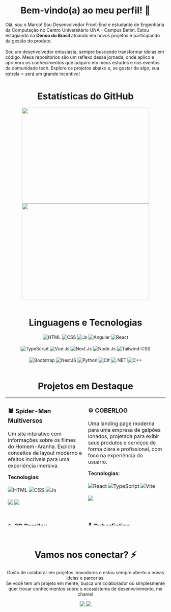 <h1 align="center">Bem-vindo(a) ao meu perfil! 🚀</h1>

Olá, sou o Marco! Sou Desenvolvedor Front-End e estudante de Engenharia da Computação no Centro Universitário UNA - Campus Betim. Estou estagiando na **Denso do Brasil** atuando em novos projetos e participando da gestão do produto.<br><br>
Sou um desenvolvedor entusiasta, sempre buscando transformar ideias em código. Meus repositórios são um reflexo dessa jornada, onde aplico e aprimoro os conhecimentos que adquiro em meus estudos e nos eventos da comunidade tech. Explore os projetos abaixo e, se gostar de algo, sua estrela ⭐ será um grande incentivo!
<br>

<h1 align="center">Estatísticas do GitHub</h1>

<div align="center">
 <div>
  <img height="300em" width="400em" src="https://github-readme-stats.vercel.app/api?username=MarcoTSF&show_icons=true&line_height=35&theme=tokyonight&hide_border=true"/>

  <img height="300em" width="400em" src="https://github-readme-stats.vercel.app/api/top-langs/?username=MarcoTSF&langs_count=6&layout=compact&theme=tokyonight&hide_border=true"/>
 </div>
</div>

<br>

<div align="center">
 <h1>Linguagens e Tecnologias</h1>
 <img align="center" alt="HTML" src="https://img.shields.io/badge/HTML5-E34F26?style=for-the-badge&logo=html5&logoColor=white">
 <img align="center" alt="CSS" src="https://img.shields.io/badge/CSS3-1572B6?style=for-the-badge&logo=css3&logoColor=white">
 <img align="center" alt="Js" src="https://img.shields.io/badge/JavaScript-F7DF1E?style=for-the-badge&logo=javascript&logoColor=black">
 <img align="center" alt="Angular" src="https://img.shields.io/badge/Angular-DD0031?style=for-the-badge&logo=angular&logoColor=white">
 <img align="center" alt="React" src="https://img.shields.io/badge/React-20232A?style=for-the-badge&logo=react&logoColor=61DAFB">
</div>

<br>

<div align="center">
 <img align="center" alt="TypeScript" src="https://img.shields.io/badge/TypeScript-007ACC?style=for-the-badge&logo=typescript&logoColor=white">
 <img align="center" alt="Vue.Js" src="https://img.shields.io/badge/Vue%20js-35495E?style=for-the-badge&logo=vuedotjs&logoColor=4FC08D">
 <img align="center" alt="Next.Js" src="https://img.shields.io/badge/next%20js-000000?style=for-the-badge&logo=nextdotjs&logoColor=white">
 <img align="center" alt="Node.Js" src="https://img.shields.io/badge/Node%20js-339933?style=for-the-badge&logo=nodedotjs&logoColor=white">
 <img align="center" alt="Tailwind-CSS" src="https://img.shields.io/badge/Tailwind_CSS-38B2AC?style=for-the-badge&logo=tailwind-css&logoColor=white">
</div>

<br>

<div align="center">
 <img align="center" alt="Bootstrap" src="https://img.shields.io/badge/Bootstrap-563D7C?style=for-the-badge&logo=bootstrap&logoColor=white">
 <img align="center" alt="NestJS" src="https://img.shields.io/badge/nestjs-E0234E?style=for-the-badge&logo=nestjs&logoColor=white">
 <img align="center" alt="Python" src="https://img.shields.io/badge/Python-3776AB?style=for-the-badge&logo=python&logoColor=white">
 <img align="center" alt="C#" src="https://img.shields.io/badge/C%23-239120?style=for-the-badge&logo=c-sharp&logoColor=white">
 <img align="center" alt=".NET" src="https://img.shields.io/badge/.NET-5C2D91?style=for-the-badge&logo=.net&logoColor=white">
 <img align="center" alt="C++" src="https://img.shields.io/badge/C%2B%2B-00599C?style=for-the-badge&logo=c%2B%2B&logoColor=white">
</div>

<br>

<div align="center">
  <h1>Projetos em Destaque</h1>

  <table align="center"  height="400px">
    <tr>
      <td width="50%" valign="top">
        <h3>🕷️ Spider-Man Multiversos</h3>
        <p>Um site interativo com informações sobre os filmes do Homem-Aranha. Explora conceitos de layout moderno e efeitos incríveis para uma experiência imersiva.</p>
        <strong>Tecnologias:</strong><br><br>
        <img alt="HTML" src="https://img.shields.io/badge/HTML5-E34F26?style=for-the-badge&logo=html5&logoColor=white">
        <img alt="CSS" src="https://img.shields.io/badge/CSS3-1572B6?style=for-the-badge&logo=css3&logoColor=white">
        <img alt="Js" src="https://img.shields.io/badge/JavaScript-F7DF1E?style=for-the-badge&logo=javascript&logoColor=black">
        <br><br>
        <a href="https://github.com/MarcoTSF/Site-Spiderman" target="_blank"><img src="https://img.shields.io/badge/Código-100000?style=for-the-badge&logo=github&logoColor=white"></a>
        <a href="https://marcotsf.github.io/Site-Spiderman" target="_blank"><img src="https://img.shields.io/badge/Ver%20Projeto-4A90E2?style=for-the-badge&logo=rocket&logoColor=white"></a><br><br>
      </td>
      <td width="50%" valign="top">
        <h3>⚙️ COBERLOG</h3>
        <p>Uma landing page moderna para uma empresa de galpões lonados, projetada para exibir seus produtos e serviços de forma clara e profissional, com foco na experiência do usuário.</p>
        <strong>Tecnologias:</strong><br><br>
        <img alt="React" src="https://img.shields.io/badge/React-20232A?style=for-the-badge&logo=react&logoColor=61DAFB">
        <img alt="TypeScript" src="https://img.shields.io/badge/TypeScript-007ACC?style=for-the-badge&logo=typescript&logoColor=white">
        <img alt="Vite" src="https://img.shields.io/badge/Vite-B73BFE?style=for-the-badge&logo=vite&logoColor=FFD62E">
        <br><br>
        <a href="https://github.com/MarcoTSF/COBERLOG" target="_blank"><img src="https://img.shields.io/badge/Código-100000?style=for-the-badge&logo=github&logoColor=white"></a><br><br>
      </td>
    </tr>
    <tr>
      <td width="50%" valign="top">
        <h3>✨ 3D Parallax</h3>
        <p>Exploração de efeitos visuais com Parallax 3D, criando uma experiência imersiva com animações e movimentos. Ideal para uma landing pages que necessita de grande impacto visual.</p>
        <strong>Tecnologias:</strong><br><br>
        <img alt="HTML" src="https://img.shields.io/badge/HTML5-E34F26?style=for-the-badge&logo=html5&logoColor=white">
        <img alt="CSS" src="https://img.shields.io/badge/CSS3-1572B6?style=for-the-badge&logo=css3&logoColor=white">
        <img alt="Js" src="https://img.shields.io/badge/JavaScript-F7DF1E?style=for-the-badge&logo=javascript&logoColor=black">
        <br><br>
        <a href="https://github.com/MarcoTSF/3D-Parallax" target="_blank"><img src="https://img.shields.io/badge/Código-100000?style=for-the-badge&logo=github&logoColor=white"></a>
        <a href="https://marcotsf.github.io/3D-Parallax/" target="_blank"><img src="https://img.shields.io/badge/Ver%20Projeto-4A90E2?style=for-the-badge&logo=rocket&logoColor=white"></a><br><br>
      </td>
      <td width="50%" valign="top">
        <h3>🌃 Cyberfiction</h3>
        <p>Um projeto com temática cyberpunk, explorando design futurista e efeitos visuais para criar uma landing page envolvente com o uso da biblioteca Locomotive Scroll. Demonstração de criatividade e atenção aos detalhes.</p> 
        <strong>Tecnologias:</strong><br><br>
        <img alt="HTML" src="https://img.shields.io/badge/HTML5-E34F26?style=for-the-badge&logo=html5&logoColor=white">
        <img alt="CSS" src="https://img.shields.io/badge/CSS3-1572B6?style=for-the-badge&logo=css3&logoColor=white">
        <img alt="Js" src="https://img.shields.io/badge/JavaScript-F7DF1E?style=for-the-badge&logo=javascript&logoColor=black">
        <br><br>
        <a href="https://github.com/MarcoTSF/CyberFiction" target="_blank"><img src="https://img.shields.io/badge/Código-100000?style=for-the-badge&logo=github&logoColor=white"></a>
        <a href="https://marcotsf.github.io/CyberFiction/" target="_blank"><img src="https://img.shields.io/badge/Ver%20Projeto-4A90E2?style=for-the-badge&logo=rocket&logoColor=white"></a><br><br>
      </td>
    </tr>
    <tr>
      <td width="50%" valign="top">
       <h3>🤖 AURA AI</h3>
        <p>AURA é uma assistente virtual por voz desenvolvida em Python, projetada para automatizar tarefas do dia a dia, controlar mídias e realizar buscas, tudo através de comandos de voz.</p> 
        <strong>Tecnologias:</strong><br><br>
        <img alt="Python" src="https://img.shields.io/badge/Python-3776AB?style=for-the-badge&logo=python&logoColor=white">
        <img alt="OLLAMA" src="https://img.shields.io/badge/Ollama-000000?style=for-the-badge&logo=ollama&logoColor=white">
        <img alt="Spotify API" src="https://img.shields.io/badge/Spotify_API-1DB954?style=for-the-badge&logo=spotify&logoColor=white">
        <br><br>
        <a href="https://github.com/MarcoTSF/CyberFiction" target="_blank"><img src="https://img.shields.io/badge/Código-100000?style=for-the-badge&logo=github&logoColor=white"></a><br><br>
      </td>
      <td width="50%" valign="top">
       <h3>🐦‍🔥 Pokédex</h3>
        <p>Um mini-projeto de Pokédex criado com HTML, CSS e JavaScript puros, utilizando a PokeAPI para consultar informações sobre os Pokémons.</p> 
        <strong>Tecnologias:</strong><br><br>
        <img alt="HTML" src="https://img.shields.io/badge/HTML5-E34F26?style=for-the-badge&logo=html5&logoColor=white">
        <img alt="CSS" src="https://img.shields.io/badge/CSS3-1572B6?style=for-the-badge&logo=css3&logoColor=white">
        <img alt="Js" src="https://img.shields.io/badge/JavaScript-F7DF1E?style=for-the-badge&logo=javascript&logoColor=black">
        <br><br>
        <a href="https://github.com/MarcoTSF/pokedex-v1" target="_blank"><img src="https://img.shields.io/badge/Código-100000?style=for-the-badge&logo=github&logoColor=white"></a>
        <a href="https://marcotsf.github.io/pokedex-v1/" target="_blank"><img src="https://img.shields.io/badge/Ver%20Projeto-4A90E2?style=for-the-badge&logo=rocket&logoColor=white"></a><br><br>
      </td>
    </tr>
  </table>
</div>

<br>
 
<div align="center">
 <h1>Vamos nos conectar? ⚡</h1>
 <p>
   Gosto de colaborar em projetos inovadores e estou sempre aberto a novas ideias e parcerias.
   <br>
   Se você tem um projeto em mente, busca um colaborador ou simplesmente quer trocar conhecimentos sobre o ecossistema de desenvolvimento, me chame!
 </p>
 <a href="mailto:mtsf.salvador@gmail.com"><img src="https://img.shields.io/badge/Gmail-D14836?style=for-the-badge&logo=gmail&logoColor=white" target="_blank"></a>
 <a href="https://www.linkedin.com/in/marcotsf/" target="_blank"><img src="https://img.shields.io/badge/-LinkedIn-%230077B5?style=for-the-badge&logo=linkedin&logoColor=white" target="_blank"></a>
</div>

